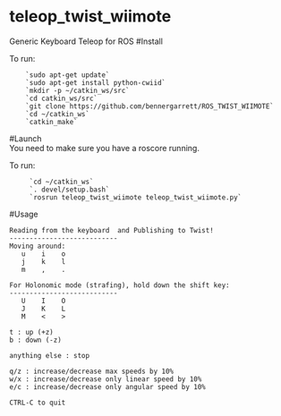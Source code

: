# teleop_twist_wiimote
Generic Keyboard Teleop for ROS
#Install

To run:  

        `sudo apt-get update`    
        `sudo apt-get install python-cwiid`   
        `mkdir -p ~/catkin_ws/src`  
        `cd catkin_ws/src`  
        `git clone https://github.com/bennergarrett/ROS_TWIST_WIIMOTE`  
        `cd ~/catkin_ws`  
        `catkin_make`

#Launch  
You need to make sure you have a roscore running.  


To run:  

         `cd ~/catkin_ws`  
         `. devel/setup.bash`  
         `rosrun teleop_twist_wiimote teleop_twist_wiimote.py`  

#Usage  
```
Reading from the keyboard  and Publishing to Twist!
---------------------------
Moving around:
   u    i    o
   j    k    l
   m    ,    .

For Holonomic mode (strafing), hold down the shift key:
---------------------------
   U    I    O
   J    K    L
   M    <    >

t : up (+z)
b : down (-z)

anything else : stop

q/z : increase/decrease max speeds by 10%
w/x : increase/decrease only linear speed by 10%
e/c : increase/decrease only angular speed by 10%

CTRL-C to quit
```

